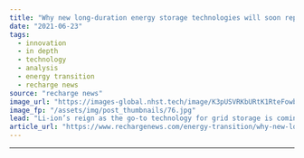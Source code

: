 ```yaml
---
title: "Why new long-duration energy storage technologies will soon replace lithium-ion on grid"
date: "2021-06-23"
tags: 
  - innovation
  - in depth
  - technology
  - analysis
  - energy transition
  - recharge news
source: "recharge news"
image_url: "https://images-global.nhst.tech/image/K3pUSVRKbURtK1RteFowbVcyVm9iUkZqenpZalNOdnY0U2VKL0RFamdIbz0=/nhst/binary/61ce86677b8bc0179a80b8b97e6b0581"
image_fp: "/assets/img/post_thumbnails/76.jpg"
lead: "Li-ion’s reign as the go-to technology for grid storage is coming to an end as cheaper, safer and longer-duration options enter the market, writes Leigh Collins"
article_url: "https://www.rechargenews.com/energy-transition/why-new-long-duration-energy-storage-technologies-will-soon-replace-lithium-ion-on-grid/2-1-1029091"
---
```


---
